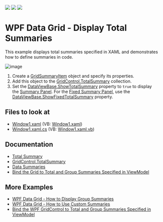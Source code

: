 <!-- default badges list -->
![](https://img.shields.io/endpoint?url=https://codecentral.devexpress.com/api/v1/VersionRange/128650079/21.1.5%2B)
[![](https://img.shields.io/badge/Open_in_DevExpress_Support_Center-FF7200?style=flat-square&logo=DevExpress&logoColor=white)](https://supportcenter.devexpress.com/ticket/details/E1636)
[![](https://img.shields.io/badge/📖_How_to_use_DevExpress_Examples-e9f6fc?style=flat-square)](https://docs.devexpress.com/GeneralInformation/403183)
<!-- default badges end -->
# WPF Data Grid - Display Total Summaries

This example displays total summaries specified in XAML and demonstrates how to define summaries in code.

![image](https://user-images.githubusercontent.com/65009440/176139290-69dafaf1-3c4c-4ef5-ae7b-5d732d988973.png)

1. Create a [GridSummaryItem](http://docs.devexpress.com/WPF/DevExpress.Xpf.Grid.GridSummaryItem) object and specify its properties.
2. Add this object to the [GridControl.TotalSummary](http://docs.devexpress.com/WPF/DevExpress.Xpf.Grid.GridControl.TotalSummary) collection.
3. Set the [DataViewBase.ShowTotalSummary](http://docs.devexpress.com/WPF/DevExpress.Xpf.Grid.DataViewBase.ShowTotalSummary) property to `true` to display the [Summary Panel](http://docs.devexpress.com/WPF/6259/controls-and-libraries/data-grid/visual-elements/common-elements/summary-panel). For the [Fixed Summary Panel](http://docs.devexpress.com/WPF/11404/controls-and-libraries/data-grid/visual-elements/common-elements/fixed-summary-panel), use the [DataViewBase.ShowFixedTotalSummary](http://docs.devexpress.com/WPF/DevExpress.Xpf.Grid.DataViewBase.ShowFixedTotalSummary) property.

## Files to look at

* [Window1.xaml](./CS/DXGrid_DisplayTotals/Window1.xaml) (VB: [Window1.xaml](./VB/DXGrid_DisplayTotals/Window1.xaml))
* [Window1.xaml.cs](./CS/DXGrid_DisplayTotals/Window1.xaml.cs) (VB: [Window1.xaml.vb](./VB/DXGrid_DisplayTotals/Window1.xaml.vb))

## Documentation

* [Total Summary](http://docs.devexpress.com/WPF/6128/controls-and-libraries/data-grid/data-summaries/total-summary)
* [GridControl.TotalSummary](http://docs.devexpress.com/WPF/DevExpress.Xpf.Grid.GridControl.TotalSummary)
* [Data Summaries](http://docs.devexpress.com/WPF/7354/controls-and-libraries/data-grid/data-summaries)
* [Bind the Grid to Total and Group Summaries Specified in ViewModel](http://docs.devexpress.com/WPF/10124/controls-and-libraries/data-grid/examples/mvvm-enhancements/binding-to-total-and-group-summaries)

## More Examples

* [WPF Data Grid - How to Display Group Summaries](https://github.com/DevExpress-Examples/how-to-display-group-summaries-e1637)
* [WPF Data Grid - How to Use Custom Summaries](https://github.com/DevExpress-Examples/how-to-summarize-empty-cells-e948)
* [Bind the WPF GridControl to Total and Group Summaries Specified in ViewModel](https://github.com/DevExpress-Examples/wpf-mvvm-how-to-bind-the-gridcontrol-to-total-and-group-summaries-specified-in-viewmodel)
